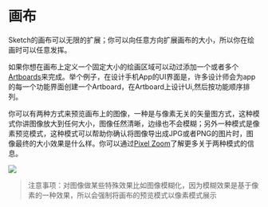 # 画布

Sketch的画布可以无限的扩展；你可以向任意方向扩展画布的大小，所以你在绘画时可以任意发挥。

如果你想在画布上定义一个固定大小的绘画区域可以动过添加一个或者多个[Artboards](https://www.sketch.com/docs/grouping/artboards/)来完成。举个例子，在设计手机App的UI界面是，许多设计师会为app的每一个功能界面创建一个Artboard，在Artboard上设计Ui,然后按功能顺序排列。

你可以有两种方式来预览画布上的图像，一种是与像素无关的矢量图方式，这种模式你讲图像放大到任何大小，图像任然清晰，边缘也不会模糊；另外一种模式是像素预览模式，这种模式可以帮助你确认将图像导出成JPG或者PNG的图片时，图像最终的大小效果是什么样。你可以通过[Pixel Zoom](https://www.sketch.com/docs/canvas/pixel-zoom/)了解更多关于两种模式的信息。

![](https://www.sketch.com/images/pages/docs/02-the-interface/canvas@2x.jpg)

> 注意事项：对图像做某些特殊效果比如图像模糊化，因为模糊效果是基于像素的一种效果，所以会强制将画布的预览模式以像素模式展示



